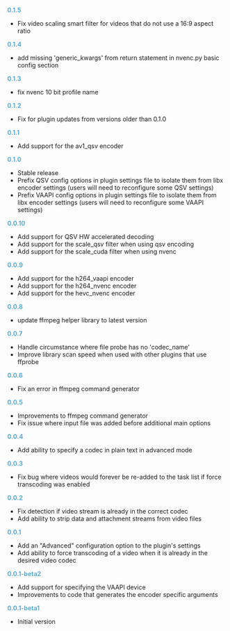 
**<span style="color:#56adda">0.1.5</span>**
- Fix video scaling smart filter for videos that do not use a 16:9 aspect ratio

**<span style="color:#56adda">0.1.4</span>**
- add missing 'generic_kwargs' from return statement in nvenc.py basic config section

**<span style="color:#56adda">0.1.3</span>**
- fix nvenc 10 bit profile name

**<span style="color:#56adda">0.1.2</span>**
- Fix for plugin updates from versions older than 0.1.0

**<span style="color:#56adda">0.1.1</span>**
- Add support for the av1_qsv encoder

**<span style="color:#56adda">0.1.0</span>**
- Stable release
- Prefix QSV config options in plugin settings file to isolate them from libx encoder settings (users will need to reconfigure some QSV settings)
- Prefix VAAPI config options in plugin settings file to isolate them from libx encoder settings (users will need to reconfigure some VAAPI settings)

**<span style="color:#56adda">0.0.10</span>**
- Add support for QSV HW accelerated decoding
- Add support for the scale_qsv filter when using qsv encoding
- Add support for the scale_cuda filter when using nvenc

**<span style="color:#56adda">0.0.9</span>**
- Add support for the h264_vaapi encoder
- Add support for the h264_nvenc encoder
- Add support for the hevc_nvenc encoder

**<span style="color:#56adda">0.0.8</span>**
- update ffmpeg helper library to latest version

**<span style="color:#56adda">0.0.7</span>**
- Handle circumstance where file probe has no 'codec_name'
- Improve library scan speed when used with other plugins that use ffprobe

**<span style="color:#56adda">0.0.6</span>**
- Fix an error in ffmpeg command generator

**<span style="color:#56adda">0.0.5</span>**
- Improvements to ffmpeg command generator
- Fix issue where input file was added before additional main options

**<span style="color:#56adda">0.0.4</span>**
- Add ability to specify a codec in plain text in advanced mode

**<span style="color:#56adda">0.0.3</span>**
- Fix bug where videos would forever be re-added to the task list if force transcoding was enabled

**<span style="color:#56adda">0.0.2</span>**
- Fix detection if video stream is already in the correct codec
- Add ability to strip data and attachment streams from video files

**<span style="color:#56adda">0.0.1</span>**
- Add an "Advanced" configuration option to the plugin's settings
- Add ability to force transcoding of a video when it is already in the desired video codec

**<span style="color:#56adda">0.0.1-beta2</span>**
- Add support for specifying the VAAPI device
- Improvements to code that generates the encoder specific arguments

**<span style="color:#56adda">0.0.1-beta1</span>**
- Initial version

